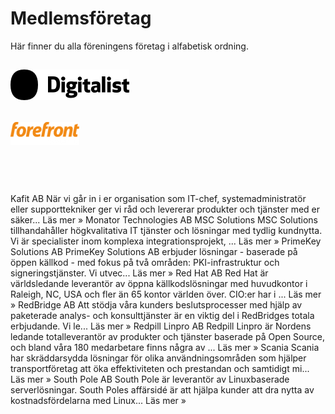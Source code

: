 # Medlemsföretag
Här finner du alla föreningens företag i alfabetisk ordning.

## <a href="https://www.digitalist.se" rel="Digitalist">![Logo](/assets/img/digitalistikon-logo.png)</a>

## <a href="https://www.forefront.se" rel="Forefront Consulting">![Logo](/assets/img/Forefront_logo.png)</a>

## <a href="https://imcode.com/" rel="imCode Partner AB">![Logo](/assets/img/imcode.gif)</a>


Kafit AB
När vi går in i er organisation som IT-chef, systemadministratör eller supporttekniker ger vi råd och levererar produkter och tjänster med er säker... Läs mer »
Monator Technologies AB
MSC Solutions
MSC Solutions tillhandahåller högkvalitativa IT tjänster och lösningar med tydlig kundnytta. Vi är specialister inom komplexa integrationsprojekt, ... Läs mer »
PrimeKey Solutions AB
PrimeKey Solutions AB erbjuder lösningar - baserade på öppen källkod - med fokus på två områden: PKI-infrastruktur och signeringstjänster. Vi utvec... Läs mer »
Red Hat AB
Red Hat är världsledande leverantör av öppna källkodslösningar med huvudkontor i Raleigh, NC, USA och fler än 65 kontor världen över. CIO:er har i ... Läs mer »
RedBridge AB
Att stödja våra kunders beslutsprocesser med hjälp av paketerade analys- och konsulttjänster är en viktig del i RedBridges totala erbjudande. Vi le... Läs mer »
Redpill Linpro AB
Redpill Linpro är Nordens ledande totalleverantör av produkter och tjänster baserade på Open Source, och bland våra 180 medarbetare finns några av ... Läs mer »
Scania
Scania har skräddarsydda lösningar för olika användningsområden som hjälper transportföretag att öka effektiviteten och prestandan och samtidigt mi... Läs mer »
South Pole AB
South Pole är leverantör av Linuxbaserade serverlösningar. South Poles affärsidé är att hjälpa kunder att dra nytta av kostnadsfördelarna med Linux... Läs mer »
